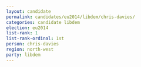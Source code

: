 ```yaml
---
layout: candidate
permalink: candidates/eu2014/libdem/chris-davies/
categories: candidate libdem
election: eu2014
list-rank: 1
list-rank-ordinal: 1st
person: chris-davies
region: north-west
party: libdem
---
```

